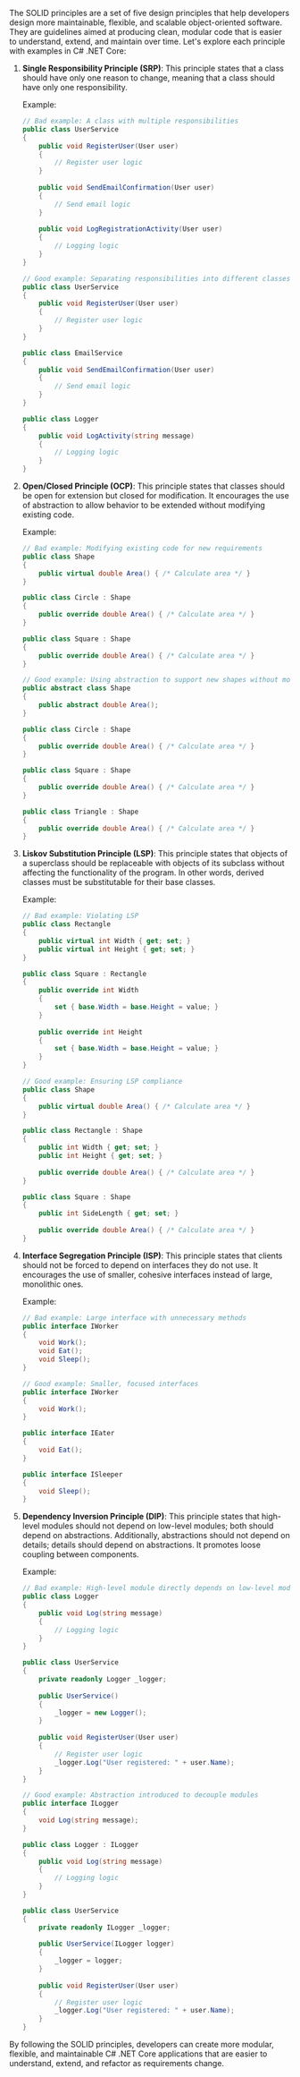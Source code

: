 The SOLID principles are a set of five design principles that help developers design more maintainable, flexible, and scalable object-oriented software. They are guidelines aimed at producing clean, modular code that is easier to understand, extend, and maintain over time. Let's explore each principle with examples in C# .NET Core:

1. **Single Responsibility Principle (SRP)**:
   This principle states that a class should have only one reason to change, meaning that a class should have only one responsibility.
   
   Example:
   ```csharp
   // Bad example: A class with multiple responsibilities
   public class UserService
   {
       public void RegisterUser(User user)
       {
           // Register user logic
       }
       
       public void SendEmailConfirmation(User user)
       {
           // Send email logic
       }
       
       public void LogRegistrationActivity(User user)
       {
           // Logging logic
       }
   }
   
   // Good example: Separating responsibilities into different classes
   public class UserService
   {
       public void RegisterUser(User user)
       {
           // Register user logic
       }
   }
   
   public class EmailService
   {
       public void SendEmailConfirmation(User user)
       {
           // Send email logic
       }
   }
   
   public class Logger
   {
       public void LogActivity(string message)
       {
           // Logging logic
       }
   }
   ```

2. **Open/Closed Principle (OCP)**:
   This principle states that classes should be open for extension but closed for modification. It encourages the use of abstraction to allow behavior to be extended without modifying existing code.
   
   Example:
   ```csharp
   // Bad example: Modifying existing code for new requirements
   public class Shape
   {
       public virtual double Area() { /* Calculate area */ }
   }
   
   public class Circle : Shape
   {
       public override double Area() { /* Calculate area */ }
   }
   
   public class Square : Shape
   {
       public override double Area() { /* Calculate area */ }
   }
   
   // Good example: Using abstraction to support new shapes without modifying existing code
   public abstract class Shape
   {
       public abstract double Area();
   }
   
   public class Circle : Shape
   {
       public override double Area() { /* Calculate area */ }
   }
   
   public class Square : Shape
   {
       public override double Area() { /* Calculate area */ }
   }
   
   public class Triangle : Shape
   {
       public override double Area() { /* Calculate area */ }
   }
   ```

3. **Liskov Substitution Principle (LSP)**:
   This principle states that objects of a superclass should be replaceable with objects of its subclass without affecting the functionality of the program. In other words, derived classes must be substitutable for their base classes.
   
   Example:
   ```csharp
   // Bad example: Violating LSP
   public class Rectangle
   {
       public virtual int Width { get; set; }
       public virtual int Height { get; set; }
   }
   
   public class Square : Rectangle
   {
       public override int Width
       {
           set { base.Width = base.Height = value; }
       }
       
       public override int Height
       {
           set { base.Width = base.Height = value; }
       }
   }
   
   // Good example: Ensuring LSP compliance
   public class Shape
   {
       public virtual double Area() { /* Calculate area */ }
   }
   
   public class Rectangle : Shape
   {
       public int Width { get; set; }
       public int Height { get; set; }
       
       public override double Area() { /* Calculate area */ }
   }
   
   public class Square : Shape
   {
       public int SideLength { get; set; }
       
       public override double Area() { /* Calculate area */ }
   }
   ```

4. **Interface Segregation Principle (ISP)**:
   This principle states that clients should not be forced to depend on interfaces they do not use. It encourages the use of smaller, cohesive interfaces instead of large, monolithic ones.
   
   Example:
   ```csharp
   // Bad example: Large interface with unnecessary methods
   public interface IWorker
   {
       void Work();
       void Eat();
       void Sleep();
   }
   
   // Good example: Smaller, focused interfaces
   public interface IWorker
   {
       void Work();
   }
   
   public interface IEater
   {
       void Eat();
   }
   
   public interface ISleeper
   {
       void Sleep();
   }
   ```

5. **Dependency Inversion Principle (DIP)**:
   This principle states that high-level modules should not depend on low-level modules; both should depend on abstractions. Additionally, abstractions should not depend on details; details should depend on abstractions. It promotes loose coupling between components.
   
   Example:
   ```csharp
   // Bad example: High-level module directly depends on low-level module
   public class Logger
   {
       public void Log(string message)
       {
           // Logging logic
       }
   }
   
   public class UserService
   {
       private readonly Logger _logger;
       
       public UserService()
       {
           _logger = new Logger();
       }
       
       public void RegisterUser(User user)
       {
           // Register user logic
           _logger.Log("User registered: " + user.Name);
       }
   }
   
   // Good example: Abstraction introduced to decouple modules
   public interface ILogger
   {
       void Log(string message);
   }
   
   public class Logger : ILogger
   {
       public void Log(string message)
       {
           // Logging logic
       }
   }
   
   public class UserService
   {
       private readonly ILogger _logger;
       
       public UserService(ILogger logger)
       {
           _logger = logger;
       }
       
       public void RegisterUser(User user)
       {
           // Register user logic
           _logger.Log("User registered: " + user.Name);
       }
   }
   ```

By following the SOLID principles, developers can create more modular, flexible, and maintainable C# .NET Core applications that are easier to understand, extend, and refactor as requirements change.